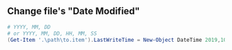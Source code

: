 ## Change file's "Date Modified"
```powershell
# YYYY, MM, DD
# or YYYY, MM, DD, HH, MM, SS
(Get-Item '.\path\to.item').LastWriteTime = New-Object DateTime 2019,10,27, 21,24,56
```
